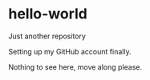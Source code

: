 # hello-world
Just another repository

Setting up my GitHub account finally.

Nothing to see here, move along please.
